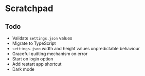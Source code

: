 # Scratchpad

## Todo

- Validate `settings.json` values
- Migrate to TypeScript
- `settings.json` width and height values unpredictable behaviour
- Graceful quitting mechanism on error
- Start on login option
- Add restart app shortcut
- Dark mode